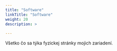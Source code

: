 ```yaml
---
title: "Software"
linkTitle: "Software"
weight: 20
description: >
 
---   
```


Všetko čo sa týka fyzickej stránky mojich zariadení.